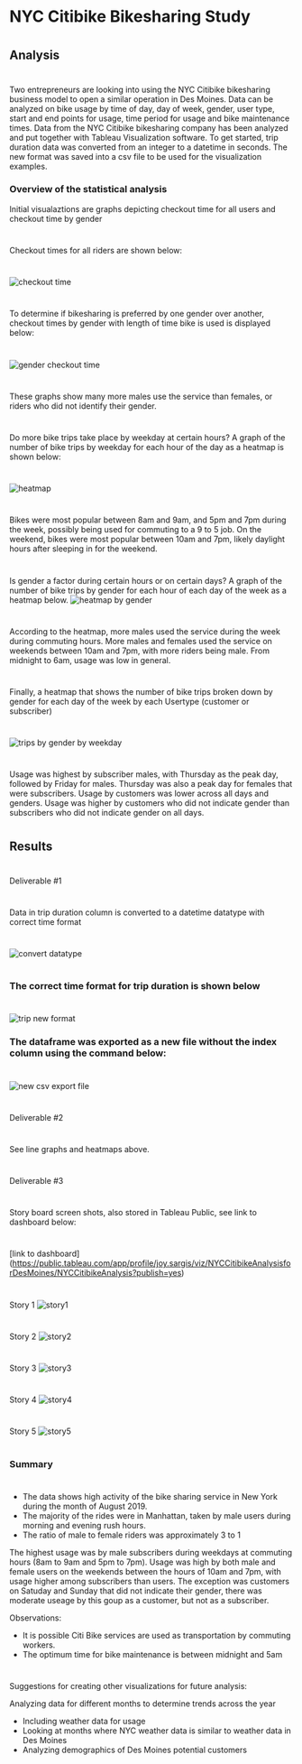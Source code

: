 # NYC Citibike Bikesharing Study
#
## Analysis
#
Two entrepreneurs are looking into using the NYC Citibike bikesharing business model to open a similar operation 
in Des Moines.  Data can be analyzed on bike usage by time of day, day of week, gender, user type, start and end
points for usage, time period for usage and bike maintenance times.
Data from the NYC Citibike bikesharing company has been analyzed and put together with Tableau Visualization software.
To get started, trip duration data was converted from an integer to a datetime in seconds.  The new format was saved
into a csv file to be used for the visualization examples.
### Overview of the statistical analysis
Initial visualaztions are graphs depicting checkout time for all users and checkout time by gender
#
Checkout times for all riders are shown below:
#
![checkout time](https://github.com/jcsargis00/bikesharing/blob/main/images/checkouttimesusers.PNG)
#
To determine if bikesharing is preferred by one gender over another, checkout times by gender with length of time bike is used is displayed below:
#
![gender checkout time](https://github.com/jcsargis00/bikesharing/blob/main/images/checkoutbygender.PNG)
#
These graphs show many more males use the service than females, or riders who did not identify their gender.
#
Do more bike trips take place by weekday at certain hours?  A graph of the number of bike trips by weekday for each hour of the day as a heatmap is shown below:
#
![heatmap](https://github.com/jcsargis00/bikesharing/blob/main/images/tripsweekdayhour.PNG)
#
Bikes were most popular between 8am and 9am, and 5pm and 7pm during the week, possibly being used for commuting to a 9 to 5 job.  On the weekend, bikes were most popular between 10am and 7pm, likely daylight hours after sleeping in for the weekend.
#
Is gender a factor during certain hours or on certain days? A graph of the number of bike trips by gender for each hour of each day of the week as a heatmap below.
![heatmap by gender](https://github.com/jcsargis00/bikesharing/blob/main/images/tripsbygenderweekdayperhour.PNG)
#
According to the heatmap, more males used the service during the week during commuting hours.  More males and females used the service on weekends between 10am and 7pm, with more riders being male.  From midnight to 6am, usage was low in general.
#
Finally, a heatmap that shows the number of bike trips broken down by gender for each day of the week by each Usertype (customer or subscriber)
#
![trips by gender by weekday](https://github.com/jcsargis00/bikesharing/blob/main/images/usertripsbygenderbyweekday.PNG)
#
Usage was highest by subscriber males, with Thursday as the peak day, followed by Friday for males.  Thursday was also a peak day for females that were subscribers.  Usage by customers was lower across all days and genders.  Usage was higher 
by customers who did not indicate gender than subscribers who did not indicate gender on all days.
#
## Results
# 
Deliverable #1 
#
Data in trip duration column is converted to a datetime datatype with correct time format
#
![convert datatype](https://github.com/jcsargis00/bikesharing/blob/main/images/datatypes.PNG)
#
### The correct time format for trip duration is shown below
#
![trip new format](https://github.com/jcsargis00/bikesharing/blob/main/images/tripdurationconvert.PNG)
### The dataframe was exported as a new file without the index column using the command below:
#
![new csv export file](https://github.com/jcsargis00/bikesharing/blob/main/images/newexportfile.PNG)
#
Deliverable #2
#
See line graphs and heatmaps above.
#
Deliverable #3
#
Story board screen shots, also stored in Tableau Public, see link to dashboard below:
#
[link to dashboard] (https://public.tableau.com/app/profile/joy.sargis/viz/NYCCitibikeAnalysisforDesMoines/NYCCitibikeAnalysis?publish=yes)
#
Story 1
![story1](https://github.com/jcsargis00/bikesharing/blob/main/images/story1.PNG)
#
Story 2
![story2](https://github.com/jcsargis00/bikesharing/blob/main/images/story2.PNG)
#
Story 3
![story3](https://github.com/jcsargis00/bikesharing/blob/main/images/story3.PNG)
#
Story 4
![story4](https://github.com/jcsargis00/bikesharing/blob/main/images/story4.PNG)
#
Story 5
![story5](https://github.com/jcsargis00/bikesharing/blob/main/images/story5.PNG)
#
### Summary
#
* The data shows high activity of the bike sharing service in New York during the month of August 2019.
* The majority of the rides were in Manhattan, taken by male users during morning and evening rush hours. 
* The ratio of male to female riders was approximately 3 to 1

The highest usage was by male subscribers during weekdays at commuting hours (8am to 9am and 5pm to 7pm).  Usage was high by both male and female users on the weekends between the hours of 10am and 7pm, with usage higher among subscribers than users.  The exception was customers on Satuday and Sunday that did not indicate their gender, there was moderate useage by this goup as a customer, but not as a subscriber.

Observations:
* It is possible Citi Bike services are used as transportation by commuting workers.
* The optimum time for bike maintenance is between midnight and 5am
#
Suggestions for creating other visualizations for future analysis:

Analyzing data for different months to determine trends across the year
* Including weather data for usage
* Looking at months where NYC weather data is similar to weather data in Des Moines
* Analyzing demographics of Des Moines potential customers